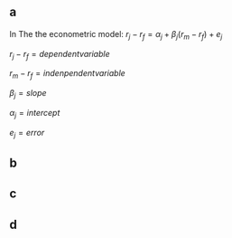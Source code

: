 ## a

In The the econometric model: $r_j - r_f = \alpha_j + \beta_j (r_m - r_f) + e_j$

$r_j - r_f = dependent variable$

$r_m - r_f = indenpendent variable$

$\beta_j = slope$

$\alpha_j = intercept$

$e_j = error$ 



## b

## c 

## d 

